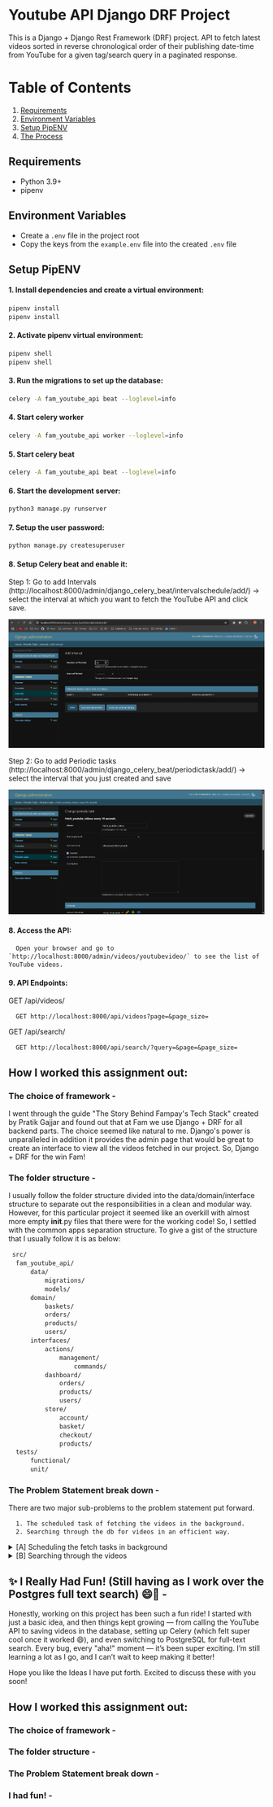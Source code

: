 # Youtube API Django DRF Project

This is a Django + Django Rest Framework (DRF) project. API to fetch latest videos sorted in reverse chronological order of their publishing date-time from YouTube for a given tag/search query in a paginated response.

# Table of Contents
1. [Requirements](#requirements)
2. [Environment Variables](#environment-variables)
3. [Setup PipENV](#setup-pipenv)
4. [The Process](#how-i-worked-this-assignment-out)

## Requirements

- Python 3.9+
- pipenv

## Environment Variables
   - Create a `.env` file in the project root
   - Copy the keys from the `example.env` file into the created `.env` file

## Setup PipENV

#### 1. Install dependencies and create a virtual environment:

   ```bash
   pipenv install
   pipenv install
   ```

#### 2. Activate pipenv virtual environment:

   ```bash
   pipenv shell
   pipenv shell
   ```

#### 3. Run the migrations to set up the database:

   ```bash
   celery -A fam_youtube_api beat --loglevel=info
   ```

#### 4. Start celery worker
   ```bash
   celery -A fam_youtube_api worker --loglevel=info
   ```

#### 5. Start celery beat
   ```bash
   celery -A fam_youtube_api beat --loglevel=info
   ```

#### 6. Start the development server:

   ```bash
   python3 manage.py runserver
   ```

#### 7. Setup the user password:
   ```bash
   python manage.py createsuperuser
   ```

#### 8. Setup Celery beat and enable it:

   Step 1: Go to add Intervals (http://localhost:8000/admin/django_celery_beat/intervalschedule/add/) -> 
      select the interval at which you want to fetch the YouTube API and click save. 

   ![alt text](image.png)

   Step 2: Go to add Periodic tasks (http://localhost:8000/admin/django_celery_beat/periodictask/add/) -> 
      select the interval that you just created and save
      
   ![alt text](image-1.png)

#### 8. Access the API:

      Open your browser and go to `http://localhost:8000/admin/videos/youtubevideo/` to see the list of YouTube videos.

#### 9. API Endpoints:

   GET /api/videos/

      GET http://localhost:8000/api/videos?page=&page_size=

   GET /api/search/

      GET http://localhost:8000/api/search/?query=&page=&page_size=



## How I worked this assignment out:

### The choice of framework -
   I went through the guide "The Story Behind Fampay's Tech Stack" created by Pratik Gajjar and found out that at Fam we use Django + DRF for all backend parts. The choice seemed like natural to me. Django's power is unparalleled in addition it provides the admin page that would be great to create an interface to view all the videos fetched in our project.
   So, Django + DRF for the win Fam! 

### The folder structure -
   I usually follow the folder structure divided into the data/domain/interface structure to separate out the responsibilities in a clean and modular way. However, for this particular project it seemed like an overkill with almost more empty __init__.py files that there were for the working code!
   So, I settled with the common apps separation structure. To give a gist of the structure that I usually follow it is as below:

  ```md
   src/
    fam_youtube_api/
        data/
            migrations/
            models/
        domain/
            baskets/
            orders/
            products/
            users/
        interfaces/
            actions/
                management/
                    commands/
            dashboard/
                orders/
                products/
                users/
            store/
                account/
                basket/
                checkout/
                products/
    tests/
        functional/
        unit/
   ```


### The Problem Statement break down -
   There are two major sub-problems to the problem statement put forward.

      1. The scheduled task of fetching the videos in the background.
      2. Searching through the db for videos in an efficient way.

<details>
   <summary>[A] Scheduling the fetch tasks in background</summary>

   ---
      We need to periodically fetch thousands of YouTube videos using the YouTube Data API. This involves:
     
      a. Making network requests (slow I/O)
      b. Handling pagination across many pages
      c. Parsing and saving data into the database
      d. Managing API rate limits and retries
      
      All of this would block our main Django application if done synchronously or in the request/response cycle.

   Celery handles the heavy lifting of periodic, paginated, rate-limited API ingestion so our Django app can stay responsive, accurate, and up to date — without running into timeouts or blocking issues.

   We defined a task fetch_youtube_videos in videos/tasks.py and scheduled it to run every 10 seconds using Celery Beat.

   **Fetching Logic** - The Celery task:

      - Uses a publishedAfter timestamp to avoid duplicate videos
      - Iterates through multiple API keys (if one is exhausted)
      - Follows pagination to collect all results from the YouTube API
      - Stores each new video in the DB

   **Snapshot Consistency**
   
      - Because YouTube returns a consistent snapshot per publishedAfter, we make sure the timestamp is updated only after the first successful API call, so pagination continues to work correctly.
</details>

<details>
   <summary>[B] Searching through the videos</summary>

   ---
      We want to implement a search API to allow users to find YouTube videos by matching their title or description. We expect:

      a. A growing number of stored videos
      b. The need for relevant, ranked results
      c. A lightweight, fast, and scalable alternative to something heavy like Elasticsearch

   Currently I have a basic search that suffices for the need and matches for words appearing in the title and description. I personally want it supercharged that can capture the essense of our search and yet not be very heavy to manage/maintain and handle as an overhead like Elasticsearch!

   So, I'm setting up PostgreSQL in my project because SQLite is anyway not meant for production use & the sole reason above. Exiting what Postgres can do out of the box!

   PostgreSQL provides powerful full-text search capabilities built into the database engine:
      
      - Supports stemming, tokenization, ranking, phrase matching
      - Efficient with GIN indexes
      - Integrates directly with Django via SearchVector, SearchQuery, and SearchRank
   
   PostgreSQL Full-Text Search gives this project the ability to search across YouTube videos in a fast, relevant, and scalable way — all without needing to manage a separate search system.

</details>

## ✨ I Really Had Fun! (Still having as I work over the Postgres full text search) 😄🚀 -
   Honestly, working on this project has been such a fun ride! I started with just a basic idea, and then things kept growing — from calling the YouTube API to saving videos in the database, setting up Celery (which felt super cool once it worked 😄), and even switching to PostgreSQL for full-text search. Every bug, every "aha!" moment — it’s been super exciting. I’m still learning a lot as I go, and I can’t wait to keep making it better!

   Hope you like the Ideas I have put forth. Excited to discuss these with you soon!


## How I worked this assignment out:

### The choice of framework -
### The folder structure -
### The Problem Statement break down -
### I had fun! -